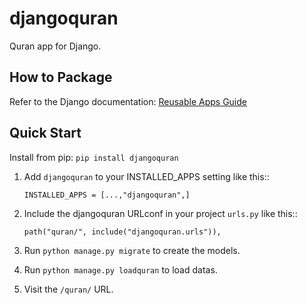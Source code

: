 
# djangoquran

Quran app for Django.

## How to Package  
Refer to the Django documentation: [Reusable Apps Guide](https://docs.djangoproject.com/en/5.1/intro/reusable-apps/)

## Quick Start


Install from pip: `pip install djangoquran`

1. Add `djangoquran` to your INSTALLED_APPS setting like this::

    `INSTALLED_APPS = [...,"djangoquran",]`

2. Include the djangoquran URLconf in your project `urls.py` like this::

    `path("quran/", include("djangoquran.urls")),`

3. Run `python manage.py migrate` to create the models.

4. Run `python manage.py loadquran` to load datas.

5. Visit the ``/quran/`` URL.
